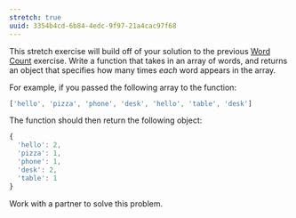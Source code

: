 ```yaml
---
stretch: true
uuid: 3354b4cd-6b84-4edc-9f97-21a4cac97f68
---
```


This stretch exercise will build off of your solution to the previous [Word Count](/507c3c6d-7d3a-4d8a-a246-dd84c7b46628) exercise. Write a function that takes in an array of words, and returns an object that specifies how many times *each* word appears in the array.

For example, if you passed the following array to the function:

```javascript
['hello', 'pizza', 'phone', 'desk', 'hello', 'table', 'desk']
```

The function should then return the following object:

```javascript
{
  'hello': 2,
  'pizza': 1,
  'phone': 1,
  'desk': 2,
  'table': 1
}
```

Work with a partner to solve this problem.

